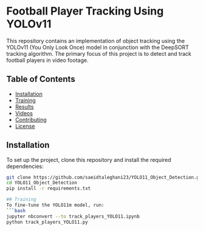 # Football Player Tracking Using YOLOv11

This repository contains an implementation of object tracking using the YOLOv11 (You Only Look Once) model in conjunction with the DeepSORT tracking algorithm. The primary focus of this project is to detect and track football players in video footage.

## Table of Contents

- [Installation](#installation)
- [Training](#training)
- [Results](#results)
- [Videos](#videos)
- [Contributing](#contributing)
- [License](#license)

## Installation

To set up the project, clone this repository and install the required dependencies:

```bash
git clone https://github.com/saeidtaleghani23/YOLO11_Object_Detection.git
cd YOLO11_Object_Detection
pip install -r requirements.txt

## Training 
To fine-tune the YOLO11m model, run:
```bash
jupyter nbconvert --to track_players_YOLO11.ipynb
python track_players_YOLO11.py


